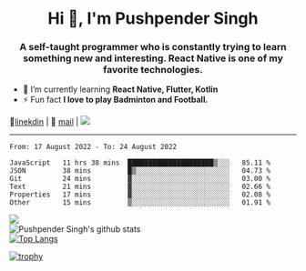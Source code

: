 <h1 align="center">Hi 👋, I'm Pushpender Singh</h1>
<h3 align="center">A self-taught programmer who is constantly trying to learn something new and interesting. React Native is one of my favorite technologies.</h3>

- 🌱 I’m currently learning **React Native, Flutter, Kotlin**
- ⚡ Fun fact **I love to play Badminton and Football.**

👔[linekdin](https://www.linkedin.com/in/pushpender-singh-240061202/) | 📧 [mail](mailto:pushpendersingh@p2devs.com) | ![](https://komarev.com/ghpvc/?username=pushpender-singh-ap&color=blue)


---

<!--START_SECTION:waka-->

```text
From: 17 August 2022 - To: 24 August 2022

JavaScript   11 hrs 38 mins  █████████████████████▒░░░   85.11 %
JSON         38 mins         █▒░░░░░░░░░░░░░░░░░░░░░░░   04.73 %
Git          24 mins         ▓░░░░░░░░░░░░░░░░░░░░░░░░   03.00 %
Text         21 mins         ▓░░░░░░░░░░░░░░░░░░░░░░░░   02.66 %
Properties   17 mins         ▓░░░░░░░░░░░░░░░░░░░░░░░░   02.08 %
Other        15 mins         ▒░░░░░░░░░░░░░░░░░░░░░░░░   01.91 %
```

<!--END_SECTION:waka-->

<img align="left" src="https://github-readme-streak-stats.herokuapp.com/?user=pushpender-singh-ap&theme=dark" /></br>
![Pushpender Singh's github stats](https://github-readme-stats.vercel.app/api?username=pushpender-singh-ap&show_icons=true&theme=radical&count_private=true)</br>
[![Top Langs](https://github-readme-stats.vercel.app/api/top-langs/?username=pushpender-singh-ap&theme=radical)](https://github.com/pushpender-singh-ap/github-readme-stats)

[![trophy](https://github-profile-trophy.vercel.app/?username=pushpender-singh-ap&theme=radical)](https://github.com/pushpender-singh-ap/pushpender-singh-ap)
